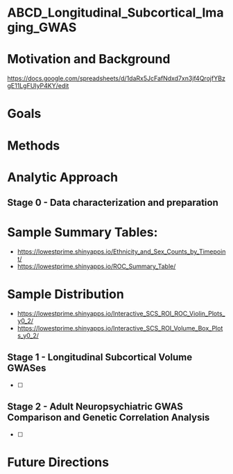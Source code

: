# ABCD_Longitudinal_Subcortical_Imaging_GWAS
# Motivation and Background
https://docs.google.com/spreadsheets/d/1daRx5JcFafNdxd7xn3jf4QrojfYBzgE11LgFUIyP4KY/edit

# Goals

# Methods

# Analytic Approach

## Stage 0 - Data characterization and preparation
# Sample Summary Tables:
- https://lowestprime.shinyapps.io/Ethnicity_and_Sex_Counts_by_Timepoint/
- https://lowestprime.shinyapps.io/ROC_Summary_Table/

# Sample Distribution
- https://lowestprime.shinyapps.io/Interactive_SCS_ROI_ROC_Violin_Plots_y0_2/
- https://lowestprime.shinyapps.io/Interactive_SCS_ROI_Volume_Box_Plots_y0_2/

## Stage 1 - Longitudinal Subcortical Volume GWASes

- [ ]  

## Stage 2 - Adult Neuropsychiatric GWAS Comparison and Genetic Correlation Analysis

- [ ]  

# Future Directions
